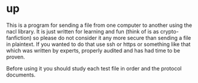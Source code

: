 # up

This is a program for sending a file from one computer to another using the nacl library. It is just written for learning and fun (think of is as crypto-fanfiction) so please do not consider it any more secure than sending a file in plaintext. If you wanted to do that use ssh or https or something like that which was written by experts, properly audited and has had time to be proven.

Before using it you should study each test file in order and the protocol documents.
